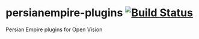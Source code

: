 persianempire-plugins [![Build Status](https://travis-ci.org/OpenVisionE2/persianempire-plugins.svg?branch=master)](https://travis-ci.org/OpenVisionE2/persianempire-plugins)
==========
Persian Empire plugins for Open Vision
